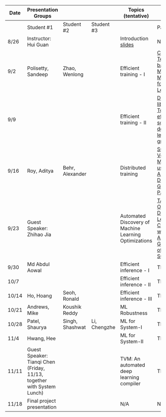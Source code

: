 | Date 	| Presentation Groups 	|  	|  	| Topics (tentative)  	| Papers to present  	|  	|  	| Review Forms 	|
|-	|-	|-	|-	|-	|-	|-	|-	|-	|
|  	| Student #1 	| Student #2 	| Student #3 	|  	| Paper 1 	| Paper 2 	| Paper 3 	|  	|
| 8/26 	| Instructor: Hui Guan 	|  	|  	| Introduction [slides](docs/intro.pdf) 	| N/A 	|  	|  	| N/A 	|
| 9/2 	| Polisetty, Sandeep 	| Zhao, Wenlong 	|  	| Efficient training - I 	| [Capuchin: Tensor-based GPU Memory Management for Deep Learning](https://dl.acm.org/doi/10.1145/3373376.3378505) 	| [Drawing Early-Bird Tickets: Toward More Efficient Training of Deep Networks](https://openreview.net/forum?id=BJxsrgStvr) 	| [DeltaGrad: Rapid retraining of machine learning models](https://icml.cc/virtual/2020/poster/5915)  	| [form](https://forms.gle/s2FtDmDoYmfHJmJq6) 	|
| 9/9 	|  	|  	|  	| Efficient training - II 	| [Deep graph library: Towards efficient and scalable deep learning on graphs](https://arxiv.org/abs/1909.01315) 	| [GraphSAINT: Graph Sampling Based Inductive Learning Method](https://arxiv.org/pdf/1907.04931.pdf) 	| [Cluster-GCN: An Efficient Algorithm for Training Deep and Large Graph Convolutional Networks](https://arxiv.org/pdf/1905.07953.pdf) 	| [form](https://forms.gle/6MkNu6dL3GUFBjoU8) 	|
| 9/16 	| Roy, Aditya 	| Behr, Alexander 	|  	| Distributed training  	| [Supporting Very Large Models using Automatic Dataflow Graph Partitioning](http://www.news.cs.nyu.edu/~jinyang/pub/tofu-eurosys19.pdf) 	| [Prague: High-Performance Heterogeneity-Aware Asynchronous Decentralized Training](https://dl.acm.org/doi/abs/10.1145/3373376.3378499) 	| [A generic communication scheduler for distributed DNN training acceleration](https://dl.acm.org/doi/10.1145/3341301.3359642) 	| [form](https://forms.gle/aS9CMhfUaHddXNpHA) 	|
| 9/23 	| Guest Speaker: Zhihao Jia  	|  	|  	| Automated Discovery of Machine Learning Optimizations 	| [TASO: Optimizing Deep Learning Computation with Automated Generation of Graph Substitutions](https://cs.stanford.edu/~zhihao/papers/sosp19.pdf) 	| [Beyond Data and Model Parallelism for Deep Neural Networks](https://cs.stanford.edu/~zhihao/papers/sysml19a.pdf) 	| N/A 	| [form](https://forms.gle/7VtaaqE9tHEjdiLQA) 	|
| 9/30 	| Md Abdul Aowal 	|  	|  	| Efficient inference - I 	| TBD 	| TBD 	| TBD 	| TBD 	|
| 10/7 	|  	|  	|  	| Efficient inference - II 	| TBD 	| TBD 	| TBD 	| TBD 	|
| 10/14 	| Ho, Hoang 	| Seoh, Ronald 	|  	| Efficient inference - III  	| TBD 	| TBD 	| TBD 	| TBD 	|
| 10/21 	| Andrews, Mike 	| Koushik Reddy  	|  	| ML Robustness 	| TBD 	| TBD 	| TBD 	| TBD 	|
| 10/28 	| Patel, Shaurya 	| Singh, Shashwat 	| Li, Chengzhe 	| ML for System-I 	| TBD 	| TBD 	| TBD 	| TBD 	|
| 11/4 	| Hwang, Hee 	|  	|  	| ML for System-II 	| TBD 	| TBD 	| TBD 	| TBD 	|
| 11/11 	| Guest Speaker: Tianqi Chen (Friday, 11/13, together with System Lunch) 	|  	|  	| TVM: An automated deep learning compiler 	| TBD 	| TBD 	| TBD 	| TBD 	|
| 11/18 	| Final project presentation 	|  	|  	| N/A 	| N/A 	|  	|  	| N/A 	|
